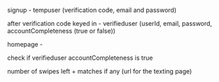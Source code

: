 signup - tempuser (verification code, email and password)

after verification code keyed in - verifieduser (userId, email, password, accountCompleteness (true or false))

homepage -

check if verifieduser accountCompleteness is true

number of swipes left + matches if any (url for the texting page)
